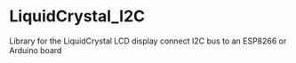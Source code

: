 # LiquidCrystal_I2C
Library for the LiquidCrystal LCD display connect I2C bus to an ESP8266 or Arduino board
